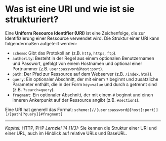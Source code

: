 # Was ist eine URI und wie ist sie strukturiert?

Eine **Uniform Resource Identifier (URI)** ist eine Zeichenfolge, die zur Identifizierung einer Ressource verwendet wird. Die Struktur einer URI kann folgendermaßen aufgeteilt werden:
  - `scheme`: Gibt das Protokoll an (z.B. `http`, `https`, `ftp`).
  - `authority`: Besteht in der Regel aus einem optionalen Benutzernamen und Passwort, gefolgt von einem Hostnamen und optional einer Portnummer (z.B. `user:password@host:port`).
  - `path`: Der Pfad zur Ressource auf dem Webserver (z.B. `/index.html`).
  - `query`: Ein optionaler Abschnitt, der mit einem `?` beginnt und zusätzliche Parameter enthält, die in der Form `key=value` und durch `&` getrennt sind (z.B. `?search=query`).
  - `fragment`: Ein optionaler Abschnitt, der mit einem `#` beginnt und einen inneren Ankerpunkt auf der Ressource angibt (z.B. `#section1`).

Eine URI hat generell das Format: `scheme:[//[user:password@]host[:port]][/]path[?query][#fragment]`

---

_Kapitel:_ HTTP, PHP
_Lernziel 14 \[1/3\]:_ Sie kennen die Struktur einer URI und einer URL, auch im Hinblick auf relative URLs und BaseURL.
